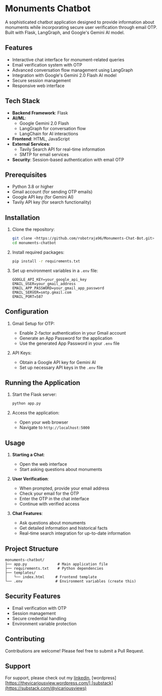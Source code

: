 # Monuments Chatbot

A sophisticated chatbot application designed to provide information about monuments while incorporating secure user verification through email OTP. Built with Flask, LangGraph, and Google's Gemini AI model.

## Features

- Interactive chat interface for monument-related queries
- Email verification system with OTP
- Advanced conversation flow management using LangGraph
- Integration with Google's Gemini 2.0 Flash AI model
- Secure session management
- Responsive web interface

## Tech Stack

- **Backend Framework**: Flask
- **AI/ML**: 
  - Google Gemini 2.0 Flash
  - LangGraph for conversation flow
  - LangChain for AI interactions
- **Frontend**: HTML, JavaScript
- **External Services**:
  - Tavily Search API for real-time information
  - SMTP for email services
- **Security**: Session-based authentication with email OTP

## Prerequisites

- Python 3.8 or higher
- Gmail account (for sending OTP emails)
- Google API key (for Gemini AI)
- Tavily API key (for search functionality)

## Installation

1. Clone the repository:
   ```bash
   git clone <https://github.com/robotraja96/Monuments-Chat-Bot.git>
   cd monuments-chatbot
   ```

2. Install required packages:
   ```bash
   pip install -r requirements.txt
   ```

3. Set up environment variables in a `.env` file:
   ```
   GOOGLE_API_KEY=your_google_api_key
   EMAIL_USER=your_gmail_address
   EMAIL_APP_PASSWORD=your_gmail_app_password
   EMAIL_SERVER=smtp.gmail.com
   EMAIL_PORT=587
   ```

## Configuration

1. Gmail Setup for OTP:
   - Enable 2-factor authentication in your Gmail account
   - Generate an App Password for the application
   - Use the generated App Password in your `.env` file

2. API Keys:
   - Obtain a Google API key for Gemini AI
   - Set up necessary API keys in the `.env` file

## Running the Application

1. Start the Flask server:
   ```bash
   python app.py
   ```

2. Access the application:
   - Open your web browser
   - Navigate to `http://localhost:5000`

## Usage

1. **Starting a Chat**:
   - Open the web interface
   - Start asking questions about monuments

2. **User Verification**:
   - When prompted, provide your email address
   - Check your email for the OTP
   - Enter the OTP in the chat interface
   - Continue with verified access

3. **Chat Features**:
   - Ask questions about monuments
   - Get detailed information and historical facts
   - Real-time search integration for up-to-date information

## Project Structure

```
monuments-chatbot/
├── app.py              # Main application file
├── requirements.txt    # Python dependencies
├── templates/         
│   └── index.html     # Frontend template
└── .env               # Environment variables (create this)
```

## Security Features

- Email verification with OTP
- Session management
- Secure credential handling
- Environment variable protection

## Contributing

Contributions are welcome! Please feel free to submit a Pull Request.


## Support

For support, please check out my [linkedin](https://www.linkedin.com/in/raja-raman-173a082a1/), [wordpress][https://thevicariousview.wordpress.com/],[substack](https://substack.com/@vicariousviews)